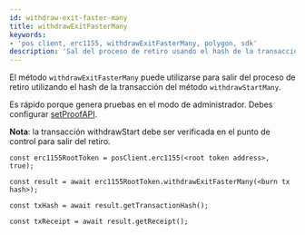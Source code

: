 ```yaml
---
id: withdraw-exit-faster-many
title: withdrawExitFasterMany
keywords:
- 'pos client, erc1155, withdrawExitFasterMany, polygon, sdk'
description: 'Sal del proceso de retiro usando el hash de la transacción withdrawStartMany.'
---
```


El método `withdrawExitFasterMany` puede utilizarse para salir del proceso de retiro utilizando el hash de la transacción del método `withdrawStartMany`.

Es rápido porque genera pruebas en el modo de administrador. Debes configurar [setProofAPI](/docs/develop/ethereum-polygon/matic-js/set-proof-api).


**Nota**: la transacción withdrawStart debe ser verificada en el punto de control para salir del retiro.

```
const erc1155RootToken = posClient.erc1155(<root token address>, true);

const result = await erc1155RootToken.withdrawExitFasterMany(<burn tx hash>);

const txHash = await result.getTransactionHash();

const txReceipt = await result.getReceipt();

```
